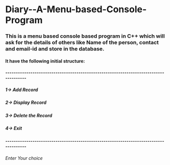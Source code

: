 # Diary--A-Menu-based-Console-Program

### This is a menu based console based program in C++ which will ask for the details of others like Name of the person, contact and email-id and store in the database.
#### It have the following initial structure:

#### --------------------------------------------------------------------------------------
##### 1-> Add Record
##### 2-> Display Record
##### 3-> Delete the Record
##### 4-> Exit
#### --------------------------------------------------------------------------------------
###### Enter Your choice
